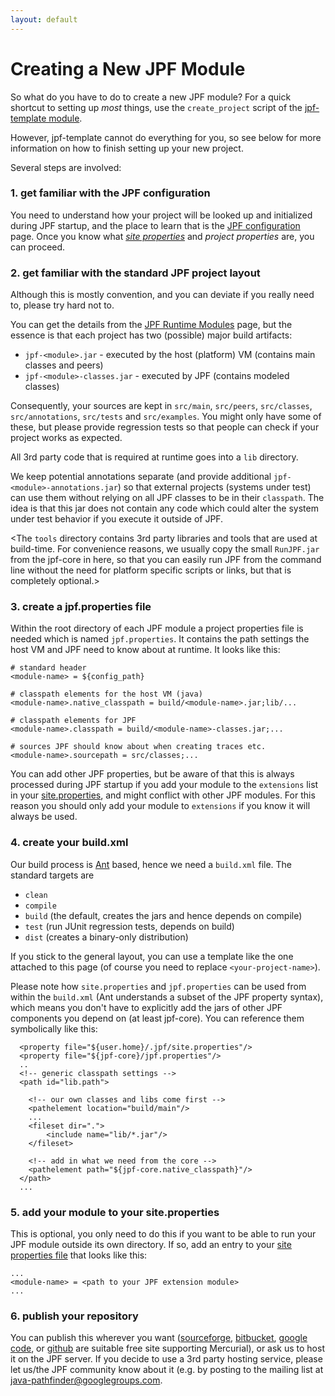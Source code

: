 ```yaml
---
layout: default
---
```


# Creating a New JPF Module #

So what do you have to do to create a new JPF module? For a quick shortcut to setting up *most* things,  use the `create_project` script of the [jpf-template module](wiki:projects/jpf-template).  

However, jpf-template cannot do everything for you, so see below for more information on how to finish setting up your new project.

Several steps are involved:

### 1. get familiar with the JPF configuration ###
You need to understand how your project will be looked up and initialized during JPF startup, and the place to learn that is the [JPF configuration](Configuring-JPF) page. Once you know what *[site properties](Creating-site-properties-file)* and *project properties* are, you can proceed.

### 2. get familiar with the standard JPF project layout ###
Although this is mostly convention, and you can deviate if you really need to, please try hard not to.

You can get the details from the [JPF Runtime Modules](modules) page, but the essence is that each project has two (possible) major build artifacts:

 * `jpf-<module>.jar` - executed by the host (platform) VM (contains main classes and peers)
 * `jpf-<module>-classes.jar` - executed by JPF (contains modeled classes)

Consequently, your sources are kept in `src/main`, `src/peers`, `src/classes`, `src/annotations`, `src/tests` and `src/examples`. You might only have some of these, but please provide regression tests so that people can check if your project works as expected. 

All 3rd party code that is required at runtime goes into a `lib` directory.

We keep potential annotations separate (and provide additional `jpf-<module>-annotations.jar`) so that external projects (systems under test) can use them without relying on all JPF classes to be in their `classpath`. The idea is that this jar does not contain any code which could alter the system under test behavior if you execute it outside of JPF. 

<The `tools` directory contains 3rd party libraries and tools that are used at build-time. For convenience reasons, we usually copy the small `RunJPF.jar` from the jpf-core in here, so that you can easily run JPF from the command line without the need for platform specific scripts or links, but that is completely optional.>

### 3. create a jpf.properties file ###
Within the root directory of each JPF module a project properties file is needed which is named `jpf.properties`. It contains the path settings the host VM and JPF need to know about at runtime. It looks like this:

~~~~~~~~ {.bash}
# standard header
<module-name> = ${config_path}

# classpath elements for the host VM (java)
<module-name>.native_classpath = build/<module-name>.jar;lib/...

# classpath elements for JPF
<module-name>.classpath = build/<module-name>-classes.jar;...

# sources JPF should know about when creating traces etc.
<module-name>.sourcepath = src/classes;...
~~~~~~~~

You can add other JPF properties, but be aware of that this is always processed during JPF startup if you add your module to the `extensions` list in your [site.properties](Creating-site-properties-file), and might conflict with other JPF modules. For this reason you should only add your module to `extensions` if you know it will always be used.


### 4. create your build.xml ###
Our build process is [Ant](http://ant.apache.org/) based, hence we need a `build.xml` file. The standard targets are

 * `clean`
 * `compile`
 * `build` (the default, creates the jars and hence depends on compile)
 * `test` (run JUnit regression tests, depends on build)
 * `dist` (creates a binary-only distribution) 

If you stick to the general layout, you can use a template like the one attached to this page (of course you need to replace `<your-project-name>`).

Please note how `site.properties` and `jpf.properties` can be used from within the `build.xml` (Ant understands a subset of the JPF property syntax), which means you don't have to explicitly add the jars of other JPF components you depend on (at least jpf-core). You can reference them symbolically like this:

~~~~~~~~ {.xml}
  <property file="${user.home}/.jpf/site.properties"/>
  <property file="${jpf-core}/jpf.properties"/>
  ..
  <!-- generic classpath settings -->
  <path id="lib.path">

    <!-- our own classes and libs come first -->
    <pathelement location="build/main"/>
    ...
    <fileset dir=".">
  	    <include name="lib/*.jar"/>
    </fileset>

    <!-- add in what we need from the core -->
    <pathelement path="${jpf-core.native_classpath}"/>
  </path>
  ...
~~~~~~~~

### 5. add your module to your site.properties ###
This is optional, you only need to do this if you want to be able to run your JPF module outside its own directory. If so, add an entry to your [site properties file](Creating-site-properties-file) that looks like this:

~~~~~~~~ {.bash}
...
<module-name> = <path to your JPF extension module>
...
~~~~~~~~

### 6. publish your repository ###
You can publish this wherever you want ([sourceforge](http://sourceforge.net), [bitbucket](http://bitbucket.org), [google code](http://code.google.com), or [github](http://github.com) are suitable free site supporting Mercurial), or ask us to host it on the JPF server. If you decide to use a 3rd party hosting service, please let us/the JPF community know about it (e.g. by posting to the mailing list at [java-pathfinder@googlegroups.com](https://groups.google.com/forum/#!forum/java-pathfinder).
